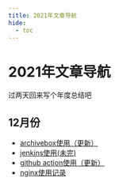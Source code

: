 ```yaml
---
title: 2021年文章导航
hide:
  - toc
---
```


# 2021年文章导航

过两天回来写个年度总结吧

## 12月份

- [archivebox使用（更新）](12/archivebox.md)
- [jenkins使用(未完)](12/jenkins.md)
- [github action使用（更新）](12/github_action.md)
- [nginx使用记录](12/nginx_record.md)